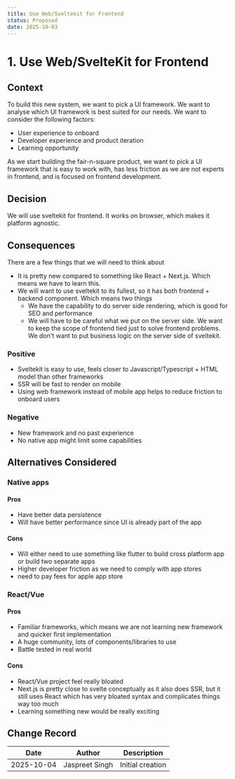 ```yaml
---
title: Use Web/Sveltekit for Frontend
status: Proposed
date: 2025-10-03
---
```


# 1. Use Web/SvelteKit for Frontend

## Context

To build this new system, we want to pick a UI framework. We want to analyse which UI framework is best suited for our needs. We want to consider the following factors:

- User experience to onboard
- Developer experience and product iteration
- Learning opportunity

As we start building the fair-n-square product, we want to pick a UI framework that is easy to work with, has less friction as we are not experts in frontend, and is focused on frontend development.

## Decision

We will use sveltekit for frontend. It works on browser, which makes it platform agnostic.

## Consequences

There are a few things that we will need to think about

- It is pretty new compared to something like React + Next.js. Which means we have to learn this.
- We will want to use sveltekit to its fullest, so it has both frontend + backend component. Which means two things
  - We have the capability to do server side rendering, which is good for SEO and performance
  - We will have to be careful what we put on the server side. We want to keep the scope of frontend tied just to solve frontend problems. We don't want to put business logic on the server side of sveltekit.

### Positive

- Sveltekit is easy to use, feels closer to Javascript/Typescript + HTML model than other frameworks
- SSR will be fast to render on mobile
- Using web framework instead of mobile app helps to reduce friction to onboard users

### Negative

- New framework and no past experience
- No native app might limit some capabilities

## Alternatives Considered

### Native apps

#### Pros

- Have better data persistence
- Will have better performance since UI is already part of the app

#### Cons

- Will either need to use something like flutter to build cross platform app or build two separate apps
- Higher developer friction as we need to comply with app stores
- need to pay fees for apple app store

### React/Vue

#### Pros

- Familiar frameworks, which means we are not learning new framework and quicker first implementation
- A huge community, lots of components/libraries to use
- Battle tested in real world

#### Cons

- React/Vue project feel really bloated
- Next.js is pretty close to svelte conceptually as it also does SSR, but it still uses React which has very bloated syntax and complicates things way too much
- Learning something new would be really exciting

## Change Record

| Date       | Author         | Description      |
| ---------- | -------------- | ---------------- |
| 2025-10-04 | Jaspreet Singh | Initial creation |
